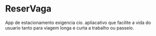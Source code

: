 # ReserVaga
App de estacionamento
exigencia cio.
apliacativo que facilite a vida do usuario tanto para viagem longa e curta a trabalho ou passeio.
